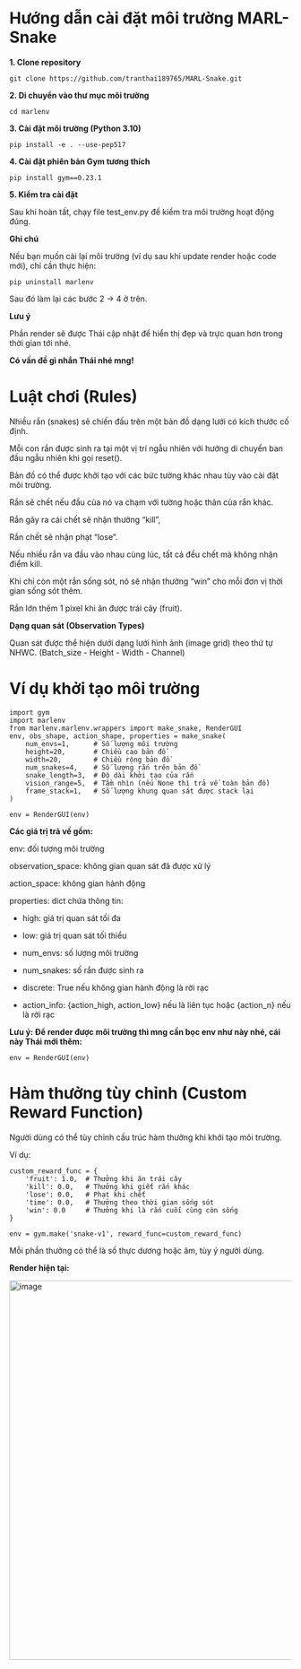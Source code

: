 # Hướng dẫn cài đặt môi trường MARL-Snake

**1. Clone repository**
```
git clone https://github.com/tranthai189765/MARL-Snake.git
```
**2. Di chuyển vào thư mục môi trường**
```
cd marlenv
```
**3. Cài đặt môi trường (Python 3.10)**
```
pip install -e . --use-pep517
```
**4. Cài đặt phiên bản Gym tương thích**
```
pip install gym==0.23.1
```
**5. Kiểm tra cài đặt**

Sau khi hoàn tất, chạy file test_env.py để kiểm tra môi trường hoạt động đúng.

**Ghi chú**

Nếu bạn muốn cài lại môi trường (ví dụ sau khi update render hoặc code mới), chỉ cần thực hiện:
```
pip uninstall marlenv
```

Sau đó làm lại các bước 2 → 4 ở trên.

**Lưu ý**

Phần render sẽ được Thái cập nhật để hiển thị đẹp và trực quan hơn trong thời gian tới nhé. 

**Có vấn đề gì nhắn Thái nhé mng!**


# Luật chơi (Rules)

Nhiều rắn (snakes) sẽ chiến đấu trên một bản đồ dạng lưới có kích thước cố định.

Mỗi con rắn được sinh ra tại một vị trí ngẫu nhiên với hướng di chuyển ban đầu ngẫu nhiên khi gọi reset().

Bản đồ có thể được khởi tạo với các bức tường khác nhau tùy vào cài đặt môi trường.

Rắn sẽ chết nếu đầu của nó va chạm với tường hoặc thân của rắn khác.

Rắn gây ra cái chết sẽ nhận thưởng “kill”,

Rắn chết sẽ nhận phạt “lose”.

Nếu nhiều rắn va đầu vào nhau cùng lúc, tất cả đều chết mà không nhận điểm kill.

Khi chỉ còn một rắn sống sót, nó sẽ nhận thưởng “win” cho mỗi đơn vị thời gian sống sót thêm.

Rắn lớn thêm 1 pixel khi ăn được trái cây (fruit).

**Dạng quan sát (Observation Types)**

Quan sát được thể hiện dưới dạng lưới hình ảnh (image grid) theo thứ tự NHWC. (Batch_size - Height - Width - Channel)

# Ví dụ khởi tạo môi trường
```
import gym
import marlenv
from marlenv.marlenv.wrappers import make_snake, RenderGUI
env, obs_shape, action_shape, properties = make_snake(
    num_envs=1,      # Số lượng môi trường
    height=20,       # Chiều cao bản đồ
    width=20,        # Chiều rộng bản đồ
    num_snakes=4,    # Số lượng rắn trên bản đồ
    snake_length=3,  # Độ dài khởi tạo của rắn
    vision_range=5,  # Tầm nhìn (nếu None thì trả về toàn bản đồ)
    frame_stack=1,   # Số lượng khung quan sát được stack lại
)

env = RenderGUI(env)
```

**Các giá trị trả về gồm:**

env: đối tượng môi trường

observation_space: không gian quan sát đã được xử lý

action_space: không gian hành động

properties: dict chứa thông tin:

+ high: giá trị quan sát tối đa

+ low: giá trị quan sát tối thiểu

+ num_envs: số lượng môi trường

+ num_snakes: số rắn được sinh ra

+ discrete: True nếu không gian hành động là rời rạc

+ action_info: {action_high, action_low} nếu là liên tục hoặc {action_n} nếu là rời rạc

**Lưu ý: Để render được môi trường thì mng cần bọc env như này nhé, cái này Thái mới thêm:** 
```
env = RenderGUI(env)
```

# Hàm thưởng tùy chỉnh (Custom Reward Function)

Người dùng có thể tùy chỉnh cấu trúc hàm thưởng khi khởi tạo môi trường.

Ví dụ:
```
custom_reward_func = {
    'fruit': 1.0,  # Thưởng khi ăn trái cây
    'kill': 0.0,   # Thưởng khi giết rắn khác
    'lose': 0.0,   # Phạt khi chết
    'time': 0.0,   # Thưởng theo thời gian sống sót
    'win': 0.0     # Thưởng khi là rắn cuối cùng còn sống
}

env = gym.make('snake-v1', reward_func=custom_reward_func)
```

Mỗi phần thưởng có thể là số thực dương hoặc âm, tùy ý người dùng.




**Render hiện tại:**

<img width="619" height="677" alt="image" src="https://github.com/user-attachments/assets/24cb4833-27b2-4b07-bd41-8cec943e6f7f" />


